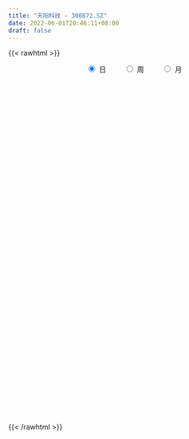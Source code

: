 ```yaml
---
title: "天阳科技 - 300872.SZ"
date: 2022-06-01T20:46:11+08:00
draft: false
---
```

{{< rawhtml >}}
    <div style="text-align: center">
        <label style="padding: 1rem;"><input style="margin-right: .5rem" type="radio" name="period" value="D" checked onclick="period_change(this)">日</label>
        <label style="padding: 1rem;"><input style="margin-right: .5rem" type="radio" name="period" value="W" onclick="period_change(this)">周</label>
        <label style="padding: 1rem;"><input style="margin-right: .5rem" type="radio" name="period" value="M" onclick="period_change(this)">月</label>
    </div>
    <div id="chart" style="height: 700px;"></div> 
    <script type="text/javascript">
        const D_v = [137877.74,130730.7,98816.12,79623.98,68862.73,47226.4,55106.06,74213.62,60495.04,45204.85,35535.26,56050.11,70309.32,61377.16,75995.65,88778.49,48667.18,61495.92,26940.2,37124.75,33481.3,34930.37,40334.43,34612.4,27694.77,30635.82,34765.05,28267.87,31907.02,25673.71,17420.42,21211.86,20348.99,84325.35,46590.44,36634.56,69292.33,57120.2,37726.22,30604.68,32878.07,27038.4,39878.36,30532.59,31203.62,27283.51,25262.89,21849.96,17380.63,19005.65,21126.25,23547.68,24605.88,19464.31,17217.46,25697.75,20864.31,15722.01,26575.85,26296.81,16015.26,28841.13,43653.41,28424.62,21362.34,16614.64,57107.54,21440.45,20209.34,27729.0,31008.07,23801.86,39433.93,31139.68,31120.74,29655.32,42847.72,33459.02,26253.15,29084.67,22417.65,26838.25,17752.83,16009.01,15346.97,21531.0,18411.78,16958.79,18158.88,12815.71,13514.0,13710.22,15489.29,13164.38,17758.82,18991.4,12081.87,21403.85,17150.86,15607.18,35251.68,18896.71,16803.62,18244.81,16166.0,25257.88,15022.37,14694.01,20216.64,19601.21,15158.13,17998.25,37369.68,27079.11,29440.77,42960.39,43937.09,28098.5,30293.86,26928.44,21098.17,25200.75,19956.75,105503.03,62902.5,43279.33,38936.83,127049.06,79248.93,81248.12,70571.15,51956.96,51716.64,40738.53,36537.66,34059.05,39222.34,37678.7,34036.59,131358.37,92936.59,61515.36,121863.44,132206.36,85052.86,67514.22,86291.35,76350.91,53231.26,64940.41,45313.06,52183.56,54702.01,150098.27,165570.73,145984.22,151955.49,115581.27,85475.16,76970.41,98973.26,129455.07,195478.49,191932.92,109446.8,113760.71,81194.38,98921.53,104367.92,63936.18,76724.6,54680.45,46198.98,53387.86,168824.23,114386.81,174445.54,99400.38,86443.92,78287.32,102659.88,112489.87,137740.15,104872.72,87534.12,149067.47,61636.57,168214.21,200604.26,119821.9,142705.13,108592.33,140639.53,158763.45,136815.51,117971.05,113731.6,89436.63,80679.55,81163.5,92495.37,64852.79,55602.05,72055.36,50403.92,68918.99,51670.68,38291.25,47641.0,37845.92,68111.51,40637.22,48443.41,52010.21,39390.83,42589.48,29292.55,36808.52,23777.16,43038.39,26298.37,21504.14,26875.94,34534.42,28733.53,53104.45,36918.65,42822.75,33316.29,39548.9,34878.67,34664.52,25026.39,31993.7,41940.84,25441.59,20803.16,28726.89,25742.1,34448.55,26893.07,31866.98,30258.61,44870.76,85626.76,50452.83,40796.17,31190.14,52739.11,62115.91]
const D_histogram = [0.0,0.0702441026,0.1055153726,0.1072871931,0.0722745401,0.0467836793,0.0302519044,-0.0336140528,-0.1135319052,-0.1741226434,-0.2165757954,-0.2241433986,-0.178267072,-0.2004281419,-0.1054814086,-0.0682359803,-0.0816596522,-0.1767826938,-0.2167707247,-0.2023163091,-0.162510013,-0.1431127601,-0.0909686375,-0.1037693742,-0.0903621337,-0.0423137778,-0.0540518418,-0.0326248645,-0.0793556291,-0.1178211306,-0.1170463471,-0.1172199291,-0.1078326863,0.0322621414,0.0834273798,0.1292878548,0.2181876718,0.2374809602,0.2295965347,0.1872730755,0.1922217124,0.173860916,0.1834612437,0.1496579027,0.0741966928,-0.0140601929,-0.0732017335,-0.1390601354,-0.1495953088,-0.1287928363,-0.0859737516,-0.0624638335,-0.0348520011,-0.0416857384,-0.0657695498,-0.0251351232,-0.0038920159,0.0079723742,0.0422595549,0.0290568272,0.0269576463,-0.0299089447,-0.0093400877,-0.0263557217,-0.0730347626,-0.0771018015,-0.059362016,-0.033343658,-0.0062451203,-0.0162327862,-0.0033708952,-0.0019150997,0.0336224178,0.0582240679,0.0748999619,0.092621489,0.1144467939,0.1356779336,0.1205188978,0.1109594988,0.0800968674,0.0539033067,0.0290657414,0.0077242377,-0.0053853633,-0.0447552962,-0.0549973145,-0.0579733722,-0.071640343,-0.0738274743,-0.0794810732,-0.0663571559,-0.0285861182,0.0029540598,-0.0049648266,0.0199975552,0.0377435643,0.0510095636,0.0345289413,0.0365522607,0.0566849712,0.052751916,0.0571142972,0.0550215126,0.0453315585,-0.0001201829,-0.0469052151,-0.056311544,-0.0356629431,-0.0451876736,-0.0458422267,-0.0280922312,0.0190382618,0.0601803722,0.0991616755,0.1355785263,0.1727520936,0.1900609384,0.2052315196,0.18178654,0.1734284407,0.1350407116,0.1151841024,0.0314778656,-0.0134565922,-0.0560562619,-0.0662413096,0.0282339698,0.0728038919,0.1121884344,0.1414140883,0.115116327,0.1049051594,0.067299268,0.0507041736,0.0448481156,0.048052972,0.0142973425,-0.0034647861,0.052558627,0.055063469,0.0357648194,0.0531443327,0.0822508468,0.0873382717,0.0938552154,0.118709191,0.065586946,0.0054164137,-0.0207387867,-0.0658028768,-0.0743214802,-0.0589671305,0.0299855764,0.0798564609,0.1532596804,0.1415653692,0.173182244,0.1314101862,0.1115426084,0.1015967258,0.1391111843,0.2351492899,0.215811389,0.1684460434,0.0794921155,-0.0204530644,-0.0457584772,-0.182394445,-0.2541645004,-0.3875372871,-0.4372789392,-0.4581715908,-0.415784977,-0.1839349083,-0.0681485811,0.0469811858,0.0772017336,0.0898525728,0.0930992144,0.0943002119,0.1250075906,0.1648987357,0.1339548739,0.0881627546,-0.0392116207,-0.1117618323,-0.0248229002,0.0636849023,0.0859200553,0.1273754769,0.1014629752,0.0955198084,0.0527728583,-0.0356316037,-0.0660533457,-0.0499059677,-0.1256755713,-0.2371465846,-0.2654251369,-0.2634683421,-0.2794853762,-0.2855270846,-0.2416294174,-0.2267849439,-0.2709997665,-0.2899969612,-0.267880583,-0.2854910732,-0.2657179886,-0.1968239463,-0.1723102475,-0.1150874872,-0.1371737732,-0.1637264511,-0.2266110257,-0.2322117606,-0.2678002231,-0.2639317971,-0.2698867277,-0.2556528786,-0.2264588272,-0.1987812401,-0.2132954045,-0.2251256041,-0.2899041559,-0.3347565219,-0.2934038462,-0.2651741819,-0.196624828,-0.1133648091,-0.0500582551,0.0229622697,0.0893587662,0.1341600811,0.1758287116,0.2020040192,0.225110837,0.2325659116,0.2462334944,0.2445143009,0.2573939988,0.2749840515,0.2219721492,0.2614643244,0.2641429085,0.2507716059,0.2458238917,0.2317257739,0.2208845675]
const D_fast = [0.0,0.0878051282,0.1494552414,0.1780488602,0.1611048422,0.1473099012,0.1383411024,0.0660716321,-0.0422291966,-0.1463505958,-0.2429476966,-0.3065511494,-0.3052415908,-0.3775096962,-0.3089333151,-0.2887468818,-0.3225854668,-0.4619041819,-0.5560848939,-0.5922095556,-0.5930307628,-0.6094116999,-0.5800097367,-0.6187528169,-0.6279361098,-0.5904661984,-0.6157172228,-0.6024464616,-0.6690161335,-0.7369369177,-0.765423721,-0.7949022852,-0.812473214,-0.6643128509,-0.5922907676,-0.5141083289,-0.370661594,-0.2919980656,-0.2424833573,-0.2379885477,-0.1849844826,-0.1598800501,-0.1044144114,-0.1008032768,-0.1577153134,-0.2494872474,-0.3269292213,-0.4275526571,-0.4754866577,-0.4868823942,-0.4655567474,-0.4576627877,-0.4387639556,-0.4560191275,-0.4965453263,-0.4621946806,-0.4419245772,-0.4280670936,-0.3832150242,-0.389153545,-0.3845133144,-0.4488571415,-0.4306233065,-0.4542278709,-0.5191656024,-0.5425080917,-0.5396088102,-0.5219263668,-0.4963891092,-0.5104349716,-0.4984158043,-0.4974387838,-0.4534956619,-0.4143379947,-0.3789371103,-0.3380602109,-0.2876232076,-0.2324725844,-0.2175018958,-0.1993214201,-0.2101598347,-0.2228775687,-0.2404486987,-0.2598591429,-0.2743150848,-0.3248738417,-0.3488651886,-0.3663345894,-0.3979116459,-0.4185556458,-0.444079513,-0.4475448846,-0.4169203765,-0.3846416835,-0.3938017767,-0.363840006,-0.3366581059,-0.3106397157,-0.3184881027,-0.3073267181,-0.2730227647,-0.263767841,-0.2451268854,-0.2334642919,-0.2318213564,-0.2773031436,-0.3358144795,-0.3592986944,-0.3475658293,-0.3683874782,-0.380502588,-0.3697756502,-0.3178855919,-0.2616983884,-0.1979266662,-0.1276151839,-0.0472535931,0.0175704862,0.0840489474,0.1060506027,0.1410496136,0.1364220624,0.1453614788,0.0695247085,0.0212261026,-0.0353876326,-0.0621330076,0.0394007641,0.1021716593,0.1696033103,0.2341824864,0.2366638068,0.252678929,0.2318978546,0.2279788037,0.2333347746,0.248552874,0.2183715801,0.1997432549,0.2689063248,0.2851770341,0.2748195893,0.3054851857,0.3551544116,0.3820764044,0.4120571519,0.4665884253,0.4298629168,0.3710464879,0.3397065908,0.2781917815,0.251092808,0.2517053752,0.3481544762,0.4179894759,0.5297076155,0.5534046466,0.6283170824,0.6193975711,0.6274156455,0.6428689442,0.7151611989,0.8699866269,0.9046015733,0.8993477385,0.8302668396,0.7252083935,0.6884633615,0.5062287824,0.3709176018,0.1406604934,-0.0184008935,-0.1538364428,-0.2153960733,-0.0295297316,0.0692194503,0.1960945137,0.2456154948,0.2807294773,0.3072509224,0.3320269729,0.3939862493,0.4751020784,0.477646935,0.4538955043,0.3167182238,0.2162275542,0.2969607612,0.4013897893,0.4451049562,0.518404247,0.5178574891,0.5357942743,0.5062405389,0.4089281759,0.3619930974,0.3656639836,0.2584754872,0.0877178278,-0.0069170089,-0.0708272996,-0.1567156778,-0.2341391572,-0.2506488445,-0.2925006069,-0.4044653711,-0.4959618061,-0.5408155736,-0.6297988322,-0.6764552447,-0.656767189,-0.6753310521,-0.6468801636,-0.7032598929,-0.7707441835,-0.8902815145,-0.9539351897,-1.0564737079,-1.1185882312,-1.1920148437,-1.2416942143,-1.2691148696,-1.2911325926,-1.3589706081,-1.4270822087,-1.5643367995,-1.6928782959,-1.7248765818,-1.7629404629,-1.7435473161,-1.6886284995,-1.6378365092,-1.5590754171,-1.470339229,-1.3919978938,-1.3063720855,-1.2296957731,-1.150311246,-1.0847146935,-1.0094887371,-0.9500793554,-0.8728511577,-0.7865150922,-0.7840339572,-0.679175701,-0.6104613896,-0.5611397908,-0.5046315321,-0.4607982065,-0.4164182709]
const D_slow = [0.0,0.0175610256,0.0439398688,0.0707616671,0.0888303021,0.1005262219,0.108089198,0.0996856848,0.0713027085,0.0277720477,-0.0263719012,-0.0824077508,-0.1269745188,-0.1770815543,-0.2034519064,-0.2205109015,-0.2409258146,-0.285121488,-0.3393141692,-0.3898932465,-0.4305207497,-0.4662989398,-0.4890410991,-0.5149834427,-0.5375739761,-0.5481524206,-0.561665381,-0.5698215971,-0.5896605044,-0.6191157871,-0.6483773738,-0.6776823561,-0.7046405277,-0.6965749923,-0.6757181474,-0.6433961837,-0.5888492658,-0.5294790257,-0.472079892,-0.4252616232,-0.3772061951,-0.3337409661,-0.2878756551,-0.2504611795,-0.2319120063,-0.2354270545,-0.2537274879,-0.2884925217,-0.3258913489,-0.358089558,-0.3795829958,-0.3951989542,-0.4039119545,-0.4143333891,-0.4307757765,-0.4370595573,-0.4380325613,-0.4360394678,-0.425474579,-0.4182103722,-0.4114709607,-0.4189481968,-0.4212832188,-0.4278721492,-0.4461308398,-0.4654062902,-0.4802467942,-0.4885827087,-0.4901439888,-0.4942021854,-0.4950449092,-0.4955236841,-0.4871180797,-0.4725620627,-0.4538370722,-0.4306816999,-0.4020700015,-0.3681505181,-0.3380207936,-0.3102809189,-0.2902567021,-0.2767808754,-0.26951444,-0.2675833806,-0.2689297214,-0.2801185455,-0.2938678741,-0.3083612172,-0.3262713029,-0.3447281715,-0.3645984398,-0.3811877288,-0.3883342583,-0.3875957434,-0.38883695,-0.3838375612,-0.3744016702,-0.3616492793,-0.3530170439,-0.3438789788,-0.329707736,-0.316519757,-0.3022411827,-0.2884858045,-0.2771529149,-0.2771829606,-0.2889092644,-0.3029871504,-0.3119028862,-0.3231998046,-0.3346603613,-0.3416834191,-0.3369238536,-0.3218787606,-0.2970883417,-0.2631937101,-0.2200056867,-0.1724904521,-0.1211825722,-0.0757359372,-0.0323788271,0.0013813508,0.0301773764,0.0380468428,0.0346826948,0.0206686293,0.0041083019,0.0111667944,0.0293677673,0.0574148759,0.092768398,0.1215474798,0.1477737696,0.1645985866,0.17727463,0.1884866589,0.2004999019,0.2040742376,0.203208041,0.2163476978,0.230113565,0.2390547699,0.2523408531,0.2729035648,0.2947381327,0.3182019365,0.3478792343,0.3642759708,0.3656300742,0.3604453775,0.3439946583,0.3254142883,0.3106725057,0.3181688998,0.338133015,0.3764479351,0.4118392774,0.4551348384,0.4879873849,0.515873037,0.5412722185,0.5760500146,0.634837337,0.6887901843,0.7309016951,0.750774724,0.7456614579,0.7342218386,0.6886232274,0.6250821023,0.5281977805,0.4188780457,0.304335148,0.2003889037,0.1544051767,0.1373680314,0.1491133279,0.1684137613,0.1908769045,0.2141517081,0.237726761,0.2689786587,0.3102033426,0.3436920611,0.3657327497,0.3559298446,0.3279893865,0.3217836614,0.337704887,0.3591849008,0.3910287701,0.4163945139,0.440274466,0.4534676805,0.4445597796,0.4280464432,0.4155699513,0.3841510584,0.3248644123,0.2585081281,0.1926410425,0.1227696985,0.0513879273,-0.009019427,-0.065715663,-0.1334656046,-0.2059648449,-0.2729349907,-0.344307759,-0.4107372561,-0.4599432427,-0.5030208046,-0.5317926764,-0.5660861197,-0.6070177325,-0.6636704889,-0.721723429,-0.7886734848,-0.8546564341,-0.922128116,-0.9860413357,-1.0426560425,-1.0923513525,-1.1456752036,-1.2019566046,-1.2744326436,-1.3581217741,-1.4314727356,-1.4977662811,-1.5469224881,-1.5752636904,-1.5877782541,-1.5820376867,-1.5596979952,-1.5261579749,-1.482200797,-1.4316997922,-1.375422083,-1.3172806051,-1.2557222315,-1.1945936563,-1.1302451566,-1.0614991437,-1.0060061064,-0.9406400253,-0.8746042982,-0.8119113967,-0.7504554238,-0.6925239803,-0.6373028384]
const D_data = [['2021-05-21', 21.6621, 22.6197, 21.4199, 23.3682],['2021-05-24', 22.7243, 23.7204, 22.7243, 25.2504],['2021-05-25', 23.7204, 23.6434, 23.3902, 24.5074],['2021-05-26', 23.9406, 23.4177, 23.4177, 24.4689],['2021-05-27', 23.6709, 22.9499, 22.6912, 23.6929],['2021-05-28', 23.0435, 22.9664, 22.4986, 23.2526],['2021-05-31', 22.8343, 23.0105, 22.7463, 23.6654],['2021-06-01', 22.8453, 22.2124, 21.8877, 23.4728],['2021-06-02', 22.0198, 21.574, 21.3979, 22.284],['2021-06-03', 21.6236, 21.3264, 21.3209, 22.284],['2021-06-04', 21.3264, 21.1172, 21.0842, 21.6181],['2021-06-07', 21.2615, 21.2339, 21.079, 21.9529],['2021-06-08', 21.5657, 21.8312, 20.9186, 22.1742],['2021-06-09', 22.058, 20.8688, 20.6918, 22.1133],['2021-06-10', 20.8854, 22.3843, 20.7748, 22.3843],['2021-06-11', 22.3788, 21.9197, 21.6376, 23.0647],['2021-06-15', 21.9197, 21.256, 21.0348, 22.5669],['2021-06-16', 21.1233, 19.7958, 19.569, 21.1233],['2021-06-17', 19.7958, 19.9175, 19.6077, 20.0779],['2021-06-18', 19.9119, 20.3102, 19.5801, 20.7305],['2021-06-21', 20.1885, 20.5701, 20.017, 20.8301],['2021-06-22', 20.537, 20.2881, 20.183, 20.9352],['2021-06-23', 20.2936, 20.7305, 19.663, 20.7803],['2021-06-24', 20.6642, 19.8732, 19.8622, 20.8246],['2021-06-25', 20.1221, 20.0502, 19.6133, 20.3544],['2021-06-28', 20.4042, 20.5204, 20.1442, 20.7748],['2021-06-29', 20.5148, 19.7515, 19.7405, 20.7416],['2021-06-30', 20.1, 20.0779, 19.7626, 20.3434],['2021-07-01', 20.0336, 19.027, 19.0159, 20.1221],['2021-07-02', 19.1099, 18.7338, 18.5015, 19.3201],['2021-07-05', 18.7172, 18.9385, 18.6121, 19.0048],['2021-07-06', 18.9385, 18.7394, 18.5292, 18.944],['2021-07-07', 18.6564, 18.6951, 18.5292, 18.8278],['2021-07-08', 19.1708, 20.6089, 18.8666, 21.4994],['2021-07-09', 20.4872, 19.9617, 19.6962, 20.8412],['2021-07-12', 19.9285, 20.1498, 19.923, 20.5978],['2021-07-13', 20.194, 21.1067, 20.194, 21.4828],['2021-07-14', 21.0126, 20.631, 20.5757, 21.4994],['2021-07-15', 20.8909, 20.4374, 19.8345, 20.8909],['2021-07-16', 20.4982, 19.9728, 19.9064, 20.7859],['2021-07-19', 20.1608, 20.5591, 19.6409, 20.6365],['2021-07-20', 20.2493, 20.3268, 19.9175, 20.6255],['2021-07-21', 20.4706, 20.7527, 20.1608, 20.9131],['2021-07-22', 20.7637, 20.2383, 20.2217, 20.7637],['2021-07-23', 20.2549, 19.475, 19.475, 20.4263],['2021-07-26', 19.3644, 18.861, 18.6287, 19.4031],['2021-07-27', 18.9882, 18.7559, 18.6509, 19.3754],['2021-07-28', 18.861, 18.2084, 17.9761, 19.0546],['2021-07-29', 18.4407, 18.5347, 18.2526, 18.7559],['2021-07-30', 18.5292, 18.7947, 18.4296, 18.9606],['2021-08-02', 18.8334, 19.1044, 18.5458, 19.2371],['2021-08-03', 19.1984, 18.9274, 18.8721, 19.5248],['2021-08-04', 18.7504, 19.0214, 18.4517, 19.0214],['2021-08-05', 18.8389, 18.5568, 18.4573, 18.9329],['2021-08-06', 18.673, 18.1531, 18.1033, 18.673],['2021-08-09', 18.1531, 18.9108, 18.0922, 19.2206],['2021-08-10', 18.8057, 18.7615, 18.5734, 19.0491],['2021-08-11', 18.7117, 18.673, 18.59, 18.9108],['2021-08-12', 18.6951, 19.038, 18.6398, 19.2427],['2021-08-13', 18.9772, 18.4683, 18.3632, 19.0325],['2021-08-16', 18.402, 18.5292, 18.2581, 18.767],['2021-08-17', 18.4185, 17.6221, 17.4561, 18.5568],['2021-08-18', 17.5944, 18.4185, 17.1464, 19.3312],['2021-08-19', 18.0922, 17.882, 17.8157, 18.7891],['2021-08-20', 17.694, 17.2349, 17.2128, 17.694],['2021-08-23', 17.2791, 17.5059, 17.246, 17.788],['2021-08-24', 17.3289, 17.694, 17.3289, 18.6509],['2021-08-25', 17.8654, 17.8101, 17.434, 18.0314],['2021-08-26', 17.8101, 17.882, 17.5889, 18.0092],['2021-08-27', 18.0092, 17.3842, 17.2515, 18.0812],['2021-08-30', 17.705, 17.5999, 17.4783, 18.1862],['2021-08-31', 17.6442, 17.4229, 17.2736, 17.8544],['2021-09-01', 17.3732, 17.8931, 17.257, 18.1309],['2021-09-02', 17.705, 17.8876, 17.5889, 18.0092],['2021-09-03', 17.9539, 17.8876, 17.705, 18.142],['2021-09-06', 17.8654, 17.9982, 17.7382, 17.9982],['2021-09-07', 18.0977, 18.1807, 17.9263, 18.5236],['2021-09-08', 18.0922, 18.3356, 18.0203, 18.413],['2021-09-09', 18.2416, 17.9484, 17.9318, 18.3135],['2021-09-10', 17.8544, 17.9982, 17.6995, 18.2416],['2021-09-13', 17.8931, 17.6553, 17.6553, 18.0148],['2021-09-14', 17.8101, 17.5723, 17.5004, 18.0701],['2021-09-15', 17.5391, 17.4451, 17.3787, 17.6718],['2021-09-16', 17.4064, 17.34, 17.3013, 17.6165],['2021-09-17', 17.3455, 17.3123, 17.163, 17.4727],['2021-09-22', 17.0413, 16.7813, 16.7039, 17.1187],['2021-09-23', 16.8864, 16.9307, 16.8145, 17.1741],['2021-09-24', 16.9252, 16.8975, 16.8698, 17.1409],['2021-09-27', 16.9639, 16.6209, 16.5546, 17.2017],['2021-09-28', 16.7039, 16.6154, 16.372, 16.7426],['2021-09-29', 16.5933, 16.4384, 16.4384, 16.8256],['2021-09-30', 16.6818, 16.5822, 16.5712, 16.7924],['2021-10-08', 16.7703, 16.9362, 16.6928, 17.1243],['2021-10-11', 16.9639, 16.9805, 16.8754, 17.0966],['2021-10-12', 16.9252, 16.4937, 16.3776, 16.9252],['2021-10-13', 16.5103, 16.903, 16.3167, 17.0358],['2021-10-14', 16.8643, 16.8975, 16.7482, 16.9749],['2021-10-15', 16.9307, 16.9086, 16.7592, 17.3123],['2021-10-18', 16.7592, 16.5103, 16.372, 16.7703],['2021-10-19', 16.4439, 16.6818, 16.4439, 16.7924],['2021-10-20', 16.9639, 16.9583, 16.9417, 17.4783],['2021-10-21', 16.7592, 16.6984, 16.6597, 16.9583],['2021-10-22', 16.7482, 16.8035, 16.7039, 17.069],['2021-10-25', 16.8145, 16.7316, 16.5435, 16.9307],['2021-10-26', 16.7703, 16.6043, 16.4605, 16.8145],['2021-10-27', 16.632, 15.9849, 15.9296, 16.7316],['2021-10-28', 15.8742, 15.6585, 15.653, 16.09],['2021-10-29', 15.6641, 15.8908, 15.6585, 15.9738],['2021-11-01', 15.8687, 16.2172, 15.7304, 16.3167],['2021-11-02', 16.1563, 15.7913, 15.7304, 16.3444],['2021-11-03', 15.7913, 15.7913, 15.7138, 15.9849],['2021-11-04', 15.8742, 15.9904, 15.8742, 16.2559],['2021-11-05', 16.0125, 16.4827, 15.8687, 16.8145],['2021-11-08', 16.5324, 16.632, 16.4163, 16.8643],['2021-11-09', 16.6486, 16.8422, 16.6431, 17.0081],['2021-11-10', 17.2847, 17.069, 16.8809, 17.5004],['2021-11-11', 16.8145, 17.3676, 16.8035, 17.4783],['2021-11-12', 17.3566, 17.3842, 17.2294, 17.5778],['2021-11-15', 17.4617, 17.5834, 17.4617, 17.8046],['2021-11-16', 17.6055, 17.2183, 17.2072, 17.6829],['2021-11-17', 17.1962, 17.4561, 17.1962, 17.528],['2021-11-18', 17.4617, 17.0745, 17.0468, 17.6663],['2021-11-19', 17.08, 17.2515, 16.9805, 17.3179],['2021-11-22', 15.747, 16.2338, 15.1165, 16.5214],['2021-11-23', 15.9572, 16.3831, 15.8632, 16.5159],['2021-11-24', 16.5103, 16.1508, 16.1065, 16.5103],['2021-11-25', 16.2559, 16.3665, 16.0181, 16.5546],['2021-11-26', 16.361, 17.8931, 16.1785, 18.7891],['2021-11-29', 17.3676, 17.6884, 17.1464, 18.1143],['2021-11-30', 17.6553, 17.9318, 17.5502, 18.3411],['2021-12-01', 17.9484, 18.1033, 17.9484, 18.5292],['2021-12-02', 18.0867, 17.5336, 17.4395, 18.0867],['2021-12-03', 17.6774, 17.7438, 17.6663, 18.3079],['2021-12-06', 17.5889, 17.3621, 17.3123, 17.8599],['2021-12-07', 17.3953, 17.5502, 17.0634, 17.694],['2021-12-08', 17.4285, 17.6884, 17.34, 17.8323],['2021-12-09', 17.6995, 17.8599, 17.4064, 17.8986],['2021-12-10', 17.7216, 17.3676, 17.351, 17.7216],['2021-12-13', 17.3732, 17.4617, 17.3732, 17.8378],['2021-12-14', 17.4506, 18.5402, 17.2847, 18.7228],['2021-12-15', 18.7947, 18.1033, 18.059, 18.9606],['2021-12-16', 18.2028, 17.8544, 17.7438, 18.2526],['2021-12-17', 17.7825, 18.3798, 17.5612, 19.2869],['2021-12-20', 18.2028, 18.7449, 18.0037, 18.9495],['2021-12-21', 18.8389, 18.6453, 18.3909, 19.1376],['2021-12-22', 18.673, 18.8113, 18.4628, 19.027],['2021-12-23', 18.9717, 19.2593, 18.6453, 19.2648],['2021-12-24', 19.3035, 18.33, 18.2526, 19.3478],['2021-12-27', 18.2416, 18.0148, 17.6221, 18.2416],['2021-12-28', 18.0701, 18.2526, 18.0203, 18.8776],['2021-12-29', 18.142, 17.8378, 17.7106, 18.2526],['2021-12-30', 17.8378, 18.142, 17.8267, 18.6287],['2021-12-31', 18.2692, 18.4517, 17.9761, 18.6509],['2022-01-04', 18.5458, 19.6907, 18.5458, 20.1885],['2022-01-05', 19.9673, 19.6686, 19.5967, 20.7361],['2022-01-06', 19.4031, 20.4429, 19.3644, 20.8688],['2022-01-07', 20.6918, 19.7184, 19.7184, 21.4606],['2022-01-10', 19.2482, 20.5038, 19.0823, 20.8909],['2022-01-11', 20.3378, 19.746, 19.558, 20.4651],['2022-01-12', 20.006, 20.0226, 19.829, 20.6586],['2022-01-13', 20.1885, 20.2272, 19.5524, 20.7195],['2022-01-14', 20.0336, 21.0735, 19.9396, 21.3224],['2022-01-17', 21.8755, 22.4065, 21.2947, 23.7173],['2022-01-18', 22.3512, 21.4441, 21.3777, 23.5016],['2022-01-19', 20.8246, 21.1675, 20.7527, 21.6653],['2022-01-20', 21.0403, 20.4816, 20.0226, 21.1233],['2022-01-21', 20.7195, 19.9617, 19.9285, 20.9352],['2022-01-24', 19.8013, 20.6365, 19.746, 21.2118],['2022-01-25', 20.4982, 18.8113, 18.8057, 20.6586],['2022-01-26', 18.8887, 18.9772, 18.5181, 19.5524],['2022-01-27', 18.9772, 17.4727, 17.4672, 19.0657],['2022-01-28', 17.8433, 17.7603, 17.3566, 18.2084],['2022-02-07', 18.2747, 17.6221, 17.5336, 18.3356],['2022-02-08', 17.6221, 18.1586, 17.1298, 18.1641],['2022-02-09', 18.4241, 21.0624, 18.1752, 21.173],['2022-02-10', 21.173, 20.4706, 20.2549, 21.3832],['2022-02-11', 20.5757, 21.1011, 20.2991, 21.8423],['2022-02-14', 20.4595, 20.5038, 20.0668, 21.1841],['2022-02-15', 20.4651, 20.4927, 19.9728, 20.7693],['2022-02-16', 20.9629, 20.5204, 20.3544, 21.2505],['2022-02-17', 20.3544, 20.6144, 20.0226, 21.2283],['2022-02-18', 20.2327, 21.1952, 20.2106, 21.2283],['2022-02-21', 21.5989, 21.6598, 21.0237, 22.1686],['2022-02-22', 21.2173, 20.9629, 20.6199, 21.3998],['2022-02-23', 20.9684, 20.7084, 20.3434, 21.1177],['2022-02-24', 20.9131, 19.2869, 18.5568, 21.4053],['2022-02-25', 19.4418, 19.4197, 19.1431, 19.663],['2022-02-28', 20.2327, 21.4496, 19.4529, 21.9087],['2022-03-01', 21.1841, 22.0082, 20.8522, 22.2239],['2022-03-02', 21.6819, 21.5879, 21.4994, 22.2295],['2022-03-03', 21.7704, 22.141, 21.2228, 22.1742],['2022-03-04', 21.7925, 21.4883, 20.9075, 21.9031],['2022-03-07', 21.3556, 21.7925, 21.2007, 22.6001],['2022-03-08', 21.5768, 21.3224, 21.2947, 22.9706],['2022-03-09', 20.6918, 20.4651, 19.1984, 20.6918],['2022-03-10', 20.7748, 20.8909, 20.371, 22.0027],['2022-03-11', 20.371, 21.4496, 19.9783, 21.6653],['2022-03-14', 21.1288, 20.1221, 20.1055, 21.4219],['2022-03-15', 19.7128, 19.0712, 19.0048, 20.4097],['2022-03-16', 19.3644, 19.5745, 18.4628, 19.6354],['2022-03-17', 19.6907, 19.7018, 19.1929, 20.0779],['2022-03-18', 19.5856, 19.2427, 19.0214, 19.5856],['2022-03-21', 19.2371, 19.0933, 18.9108, 19.4916],['2022-03-22', 19.0767, 19.6133, 18.7449, 19.6354],['2022-03-23', 19.5358, 19.215, 19.1708, 19.6354],['2022-03-24', 19.0823, 18.1807, 18.1475, 19.0878],['2022-03-25', 18.4739, 18.0756, 17.9207, 18.8887],['2022-03-28', 17.8654, 18.3411, 17.5889, 18.496],['2022-03-29', 18.2637, 17.5889, 17.5225, 18.3356],['2022-03-30', 17.6995, 17.788, 17.3732, 17.9097],['2022-03-31', 17.8101, 18.3964, 17.6055, 18.6121],['2022-04-01', 18.142, 17.8765, 17.8101, 18.4407],['2022-04-06', 18.1199, 18.319, 18.048, 18.673],['2022-04-07', 18.1918, 17.2404, 17.1464, 18.1973],['2022-04-08', 17.3123, 16.8477, 16.5988, 17.3842],['2022-04-11', 16.8201, 15.9019, 15.7249, 16.8367],['2022-04-12', 15.9019, 16.1508, 15.7526, 16.2116],['2022-04-13', 15.9406, 15.3543, 15.3488, 16.0346],['2022-04-14', 15.4981, 15.4318, 15.4318, 15.7138],['2022-04-15', 15.2658, 14.9616, 14.6132, 15.2658],['2022-04-18', 14.7514, 14.8897, 14.3532, 15.0335],['2022-04-19', 14.9229, 14.8565, 14.7127, 15.1718],['2022-04-20', 15.1275, 14.6685, 14.5966, 15.3654],['2022-04-21', 14.7404, 13.8499, 13.8499, 14.768],['2022-04-22', 13.8499, 13.4682, 13.4572, 14.1043],['2022-04-25', 13.2802, 12.2127, 12.1408, 13.3189],['2022-04-26', 12.362, 11.7259, 11.6706, 12.3786],['2022-04-27', 11.8421, 12.3454, 11.737, 12.362],['2022-04-28', 12.1408, 11.9361, 11.8531, 12.2901],['2022-04-29', 11.8919, 12.3012, 11.7259, 12.4394],['2022-05-05', 12.3067, 12.5501, 12.1684, 12.7326],['2022-05-06', 12.2127, 12.4062, 12.1739, 12.7879],['2022-05-09', 12.3177, 12.6607, 12.3177, 12.7934],['2022-05-10', 12.5003, 12.7768, 12.3343, 12.8764],['2022-05-11', 12.7436, 12.6773, 12.6717, 13.1142],['2022-05-12', 12.6939, 12.7824, 12.622, 12.9483],['2022-05-13', 12.9096, 12.716, 12.6551, 12.9538],['2022-05-16', 12.7824, 12.7824, 12.5722, 12.9428],['2022-05-17', 12.81, 12.6607, 12.4837, 12.8155],['2022-05-18', 12.8875, 12.8045, 12.7934, 13.1032],['2022-05-19', 12.6662, 12.6662, 12.5058, 12.7602],['2022-05-20', 12.7768, 12.9151, 12.7215, 12.9594],['2022-05-23', 12.9981, 13.1142, 12.893, 13.1474],['2022-05-24', 13.1806, 12.185, 12.1684, 13.2138],['2022-05-25', 12.4062, 13.3631, 12.4062, 13.3687],['2022-05-26', 13.2193, 13.0976, 12.8653, 13.3189],['2022-05-27', 13.2525, 12.9538, 12.7492, 13.2636],['2022-05-30', 13.0534, 13.0976, 12.81, 13.1087],['2022-05-31', 13.1, 13.02, 12.65, 13.1],['2022-06-01', 13.06, 13.08, 13.0, 13.37]]
const W_v = [1253165.25,583050.86,444238.6,816170.6100000001,545867.6599999999,199321.92,60740.74,830618.5099999999,739917.14,481485.1000000001,289491.51,340446.6800000001,183322.85,180855.7,201786.86,161760.81,117323.61,131320.0,116157.98,160283.9,199853.94,168457.99,132355.87,141781.69,66161.9,48766.09,129340.43,126765.21,147507.04,130026.7,373377.86,356178.58,178931.41,359529.47,363110.77,239401.95,74595.08,228821.41,616608.78,425259.93,270554.83,352510.73,174228.05,171053.27,151249.47,189897.06,231377.99,161531.04,110782.64,105961.58,115156.73,138296.76,143100.97,156504.28,161299.88,98364.71,56901.57,58198.81,15489.29,83400.32,103710.05,89385.07,110343.91,171515.86,123477.97,377670.75,334741.8,188236.28,441710.35,447415.7,270370.3,613608.71,506455.17,691813.3,398630.68,557243.42,479281.37,540851.0299999999,739937.83,667921.14,408627.84,298651.0,232526.9,139844.45,175506.1,137946.4,205711.04,69543.19,145205.68,147677.59,252005.13,146045.16]
const W_histogram = [0.0,-0.1271439316,-0.404294762,-0.2170242438,-0.1515368067,-0.3129891337,-0.3019405889,0.0196519189,0.2538026268,0.1291253827,0.1222618468,0.028457614,-0.0861859395,-0.2284065311,-0.2721031463,-0.4204378953,-0.4939039256,-0.6387561206,-0.639821737,-0.7339899403,-0.6642574091,-0.642855109,-0.6131177919,-0.6081716106,-0.6201005356,-0.4951528531,-0.4422762288,-0.3151528286,-0.2939066297,-0.2140771517,0.0483948356,0.213735061,0.2805968939,0.4157537079,0.5263269535,0.37320107,0.3292513319,0.272404574,0.5371669111,0.7116395627,0.6786150654,0.6849451719,0.5601208132,0.4444801846,0.2722277725,0.2352727673,0.2068672305,0.1523610985,0.0723589354,-0.0171249777,-0.0467612013,-0.1360539288,-0.1695065466,-0.1432218495,-0.1056139947,-0.1134705236,-0.1318518042,-0.1492158437,-0.121978789,-0.0922892502,-0.0673544395,-0.0980925553,-0.0658704102,0.0240329492,0.0793218899,0.1592500722,0.1995953331,0.1980806743,0.2585614084,0.2863654808,0.3025229638,0.3829153023,0.5041232447,0.4859789024,0.3107990335,0.3993574396,0.4404724835,0.3293781984,0.3732765626,0.3766863561,0.2153119478,0.0249803748,-0.1118049294,-0.2605526475,-0.4631176047,-0.6626786398,-0.8275550913,-0.8789865879,-0.8415436147,-0.7555052355,-0.6520328752,-0.535987265]
const W_fast = [0.0,-0.1589299145,-0.5371544354,-0.4041399782,-0.3765367427,-0.6162363532,-0.6806729556,-0.354167468,-0.0565661035,-0.1489620018,-0.1252600761,-0.2119499054,-0.3481399437,-0.5474621681,-0.6591845699,-0.9126287928,-1.1095708045,-1.4141120296,-1.5751330802,-1.8527987686,-1.9491305897,-2.0884420668,-2.2119841977,-2.359080919,-2.526034978,-2.5248755087,-2.5825679416,-2.5342327486,-2.5864632071,-2.560153017,-2.2855823208,-2.0668083301,-1.9297972738,-1.6907020329,-1.4485470489,-1.5083726648,-1.47000957,-1.4587551844,-1.0597011195,-0.7073185772,-0.5706893082,-0.3931229088,-0.3779170641,-0.3824376466,-0.4866331155,-0.4647699289,-0.4414586581,-0.4578745154,-0.5197869447,-0.6135521022,-0.6548786262,-0.7781848358,-0.8540140902,-0.8635348555,-0.8523304995,-0.8885546593,-0.9398988909,-0.9945668913,-0.9978245339,-0.9912073076,-0.9831111068,-1.0383723614,-1.0226178189,-0.9267062221,-0.851586809,-0.7318461086,-0.6416020145,-0.5935965046,-0.4684754185,-0.3690799759,-0.277291752,-0.1011705878,0.1460681657,0.249418549,0.1519384385,0.3403362045,0.4915693693,0.4628196338,0.6000371386,0.6976185211,0.5900720998,0.4059856204,0.2412490839,0.027363204,-0.2909811545,-0.6562118495,-1.0279770738,-1.2991552174,-1.4720981479,-1.5749360775,-1.634471936,-1.6524231421]
const W_slow = [0.0,-0.0317859829,-0.1328596734,-0.1871157344,-0.224999936,-0.3032472195,-0.3787323667,-0.373819387,-0.3103687303,-0.2780873846,-0.2475219229,-0.2404075194,-0.2619540043,-0.319055637,-0.3870814236,-0.4921908974,-0.6156668789,-0.775355909,-0.9353113433,-1.1188088283,-1.2848731806,-1.4455869578,-1.5988664058,-1.7509093084,-1.9059344423,-2.0297226556,-2.1402917128,-2.21907992,-2.2925565774,-2.3460758653,-2.3339771564,-2.2805433912,-2.2103941677,-2.1064557407,-1.9748740024,-1.8815737348,-1.7992609019,-1.7311597584,-1.5968680306,-1.4189581399,-1.2493043736,-1.0780680806,-0.9380378773,-0.8269178312,-0.758860888,-0.7000426962,-0.6483258886,-0.6102356139,-0.5921458801,-0.5964271245,-0.6081174249,-0.642130907,-0.6845075437,-0.7203130061,-0.7467165047,-0.7750841356,-0.8080470867,-0.8453510476,-0.8758457449,-0.8989180574,-0.9157566673,-0.9402798061,-0.9567474087,-0.9507391714,-0.9309086989,-0.8910961808,-0.8411973476,-0.791677179,-0.7270368269,-0.6554454567,-0.5798147157,-0.4840858902,-0.358055079,-0.2365603534,-0.158860595,-0.0590212351,0.0510968858,0.1334414354,0.226760576,0.320932165,0.374760152,0.3810052457,0.3530540133,0.2879158515,0.1721364503,0.0064667903,-0.2004219825,-0.4201686295,-0.6305545331,-0.819430842,-0.9824390608,-1.1164358771]
const W_data = [['2020-08-28', 25.6962, 28.7012, 25.6962, 53.9351],['2020-09-04', 29.6092, 26.7089, 25.3605, 31.3043],['2020-09-11', 26.4117, 23.5058, 21.4584, 27.3968],['2020-09-18', 23.5168, 28.8112, 23.5168, 31.3759],['2020-09-25', 29.4606, 27.7931, 26.6263, 30.1431],['2020-09-30', 27.9031, 24.4634, 24.3698, 27.9307],['2020-10-09', 25.0193, 25.9218, 24.8211, 26.3511],['2020-10-16', 26.6924, 30.5504, 26.6924, 33.6159],['2020-10-23', 30.3247, 31.0237, 29.5542, 36.874],['2020-10-30', 31.4915, 26.9345, 26.9125, 31.8877],['2020-11-06', 26.9675, 28.1178, 26.6979, 28.7672],['2020-11-13', 28.3269, 26.7804, 26.0594, 30.6274],['2020-11-20', 26.7914, 25.8943, 25.8888, 27.1657],['2020-11-27', 25.8943, 24.6835, 24.2267, 27.1767],['2020-12-04', 24.8707, 25.1624, 24.656, 26.4722],['2020-12-11', 25.1183, 22.9884, 22.5647, 25.355],['2020-12-18', 23.0875, 22.8784, 21.9428, 23.3297],['2020-12-25', 22.7078, 20.8365, 20.5394, 23.093],['2020-12-31', 20.6164, 21.607, 20.1761, 21.9207],['2021-01-08', 21.607, 19.4827, 19.0424, 22.284],['2021-01-15', 19.6313, 20.7375, 17.8536, 21.464],['2021-01-22', 20.5173, 19.6588, 19.6533, 21.4584],['2021-01-29', 19.6588, 19.18, 18.3819, 20.1926],['2021-02-05', 19.1524, 18.2334, 17.9912, 20.2807],['2021-02-10', 18.2334, 17.2482, 17.0996, 18.3214],['2021-02-19', 17.6059, 18.5416, 17.6059, 18.5416],['2021-02-26', 18.5085, 17.4463, 17.0721, 18.9708],['2021-03-05', 17.4298, 18.2499, 17.4298, 18.3709],['2021-03-12', 18.3654, 16.7584, 16.5217, 18.7012],['2021-03-19', 16.7254, 17.2317, 16.2411, 17.3803],['2021-03-26', 17.3968, 20.0495, 17.2042, 21.0237],['2021-04-02', 20.0715, 19.7688, 18.3819, 21.1337],['2021-04-09', 19.8184, 19.0424, 18.8442, 20.2807],['2021-04-16', 19.191, 20.4183, 18.9213, 20.8971],['2021-04-23', 20.1266, 20.8641, 19.6037, 22.0473],['2021-04-30', 20.7045, 17.5289, 17.4023, 21.0237],['2021-05-07', 17.5729, 18.3819, 17.5399, 18.6901],['2021-05-14', 18.7122, 17.9362, 17.1161, 19.3836],['2021-05-21', 17.8976, 22.6197, 17.8481, 23.3682],['2021-05-28', 22.7243, 22.9664, 22.4986, 25.2504],['2021-06-04', 22.8343, 21.1172, 21.0842, 23.6654],['2021-06-11', 21.2615, 21.9197, 20.6918, 23.0647],['2021-06-18', 21.9197, 20.3102, 19.569, 22.5669],['2021-06-25', 20.1885, 20.0502, 19.6133, 20.9352],['2021-07-02', 20.4042, 18.7338, 18.5015, 20.7748],['2021-07-09', 18.7172, 19.9617, 18.5292, 21.4994],['2021-07-16', 19.9285, 19.9728, 19.8345, 21.4994],['2021-07-23', 20.1608, 19.475, 19.475, 20.9131],['2021-07-30', 19.3644, 18.7947, 17.9761, 19.4031],['2021-08-06', 18.8334, 18.1531, 18.1033, 19.5248],['2021-08-13', 18.1531, 18.4683, 18.0922, 19.2427],['2021-08-20', 18.402, 17.2349, 17.1464, 19.3312],['2021-08-27', 17.2791, 17.3842, 17.246, 18.6509],['2021-09-03', 17.705, 17.8876, 17.257, 18.1862],['2021-09-10', 17.8654, 17.9982, 17.6995, 18.5236],['2021-09-17', 17.8931, 17.3123, 17.163, 18.0701],['2021-09-24', 17.0413, 16.8975, 16.7039, 17.1741],['2021-09-30', 16.9639, 16.5822, 16.372, 17.2017],['2021-10-08', 16.7703, 16.9362, 16.6928, 17.1243],['2021-10-15', 16.9639, 16.9086, 16.3167, 17.3123],['2021-10-22', 16.7592, 16.8035, 16.372, 17.4783],['2021-10-29', 16.8145, 15.8908, 15.653, 16.9307],['2021-11-05', 15.8687, 16.4827, 15.7138, 16.8145],['2021-11-12', 16.5324, 17.3842, 16.4163, 17.5778],['2021-11-19', 17.4617, 17.2515, 16.9805, 17.8046],['2021-11-26', 15.747, 17.8931, 15.1165, 18.7891],['2021-12-03', 17.3676, 17.7438, 17.1464, 18.5292],['2021-12-10', 17.5889, 17.3676, 17.0634, 17.8986],['2021-12-17', 17.3732, 18.3798, 17.2847, 19.2869],['2021-12-24', 18.2028, 18.33, 18.0037, 19.3478],['2021-12-31', 18.2416, 18.4517, 17.6221, 18.8776],['2022-01-07', 18.5458, 19.7184, 18.5458, 21.4606],['2022-01-14', 19.2482, 21.0735, 19.0823, 21.3224],['2022-01-21', 21.8755, 19.9617, 19.9285, 23.7173],['2022-01-28', 19.8013, 17.7603, 17.3566, 21.2118],['2022-02-11', 18.2747, 21.1011, 17.1298, 21.8423],['2022-02-18', 20.4595, 21.1952, 19.9728, 21.2505],['2022-02-25', 21.5989, 19.4197, 18.5568, 22.1686],['2022-03-04', 20.2327, 21.4883, 19.4529, 22.2295],['2022-03-11', 21.3556, 21.4496, 19.1984, 22.9706],['2022-03-18', 21.1288, 19.2427, 18.4628, 21.4219],['2022-03-25', 19.2371, 18.0756, 17.9207, 19.6354],['2022-04-01', 17.8654, 17.8765, 17.3732, 18.6121],['2022-04-08', 18.1199, 16.8477, 16.5988, 18.673],['2022-04-15', 16.8201, 14.9616, 14.6132, 16.8367],['2022-04-22', 14.7514, 13.4682, 13.4572, 15.3654],['2022-04-29', 13.2802, 12.3012, 11.6706, 13.3189],['2022-05-06', 12.3067, 12.4062, 12.1684, 12.7879],['2022-05-13', 12.3177, 12.716, 12.3177, 13.1142],['2022-05-20', 12.7824, 12.9151, 12.4837, 13.1032],['2022-05-27', 12.9981, 12.9538, 12.1684, 13.3687],['2022-06-02', 13.0534, 13.08, 12.65, 13.37]]
const M_v = [1414090.1000000001,2427724.7999999998,2112761.4899999998,1043940.35,678525.65,660951.7000000001,386050.11,1001083.7699999999,1273745.2200000002,1400391.2599999998,1006909.5600000002,751169.46,557325.97,476459.3199999999,291984.73,943505.5399999999,1521977.3799999999,2210507.8600000003,1745590.0299999998,2138813.2799999998,699645.21,698360.84,62115.91]
const M_histogram = [0.0,-0.3737034758,-0.429791846,-0.5487625446,-0.8232932471,-1.1021323295,-1.3222978466,-1.2589640243,-1.2561735536,-0.8225341461,-0.6766789314,-0.612044102,-0.6059641738,-0.6016293671,-0.5877163941,-0.392814444,-0.1908669365,-0.071957144,0.2684028144,0.2988188726,-0.0614407633,-0.212689353,-0.266563482]
const M_fast = [0.0,-0.4671293447,-0.6306656764,-0.8868270112,-1.3671810255,-1.9215531903,-2.472293169,-2.7237003527,-3.0349532704,-2.8069473995,-2.8302619176,-2.9186381137,-3.064049229,-3.2101217641,-3.3431378896,-3.2464395505,-3.0922087771,-2.9912882706,-2.5838276086,-2.4787068322,-2.854326659,-3.0587475869,-3.1792625865]
const M_slow = [0.0,-0.0934258689,-0.2008738304,-0.3380644666,-0.5438877784,-0.8194208607,-1.1499953224,-1.4647363285,-1.7787797169,-1.9844132534,-2.1535829862,-2.3065940117,-2.4580850552,-2.608492397,-2.7554214955,-2.8536251065,-2.9013418406,-2.9193311266,-2.852230423,-2.7775257049,-2.7928858957,-2.8460582339,-2.9126991044]
const M_data = [['2020-08-31', 25.6962, 30.3192, 25.6962, 53.9351],['2020-09-30', 28.8938, 24.4634, 21.4584, 31.3759],['2020-10-30', 25.0193, 26.9345, 24.8211, 36.874],['2020-11-30', 26.9675, 25.2394, 24.2267, 30.6274],['2020-12-31', 25.1624, 21.607, 20.1761, 26.4722],['2021-01-29', 21.607, 19.18, 17.8536, 22.284],['2021-02-26', 19.1524, 17.4463, 17.0721, 20.2807],['2021-03-31', 17.4298, 19.3506, 16.2411, 21.1337],['2021-04-30', 19.1359, 17.5289, 17.4023, 22.0473],['2021-05-31', 17.5729, 23.0105, 17.1161, 25.2504],['2021-06-30', 22.8453, 20.0779, 19.569, 23.4728],['2021-07-30', 20.0336, 18.7947, 17.9761, 21.4994],['2021-08-31', 18.8334, 17.4229, 17.1464, 19.5248],['2021-09-30', 17.3732, 16.5822, 16.372, 18.5236],['2021-10-29', 16.7703, 15.8908, 15.653, 17.4783],['2021-11-30', 15.8687, 17.9318, 15.1165, 18.7891],['2021-12-31', 17.9484, 18.4517, 17.0634, 19.3478],['2022-01-28', 18.5458, 17.7603, 17.3566, 23.7173],['2022-02-28', 18.2747, 21.4496, 17.1298, 22.1686],['2022-03-31', 21.1841, 18.3964, 17.3732, 22.9706],['2022-04-29', 18.142, 12.3012, 11.6706, 18.673],['2022-05-31', 12.3067, 13.02, 12.1684, 13.3687],['2022-06-30', 13.06, 13.08, 13.0, 13.37]]
        const D_a = [null,25.2504,null,null,null,null,null,null,null,null,null,null,null,null,null,null,null,19.569,null,null,null,null,null,20.8246,null,null,null,null,null,18.5015,null,null,null,null,null,null,null,null,null,null,null,null,20.9131,null,null,null,null,null,null,null,null,null,null,null,null,null,null,null,null,null,null,null,17.1464,null,null,null,18.6509,null,null,null,null,null,null,null,null,null,null,null,null,null,null,null,null,null,null,null,null,null,null,null,null,null,null,null,null,16.3167,null,null,null,null,17.4783,null,null,null,null,null,15.653,null,null,null,null,null,null,null,null,null,null,null,17.8046,null,null,null,null,15.1165,null,null,null,null,null,null,null,null,18.3079,null,null,null,null,17.351,null,null,null,null,null,null,null,null,null,null,null,null,null,null,null,null,null,null,null,null,null,null,null,null,23.7173,null,null,null,null,null,null,null,null,null,null,17.1298,null,null,null,null,null,null,null,null,null,null,null,null,null,null,null,null,null,null,null,22.9706,null,null,null,null,null,18.4628,null,null,null,null,19.6354,null,null,null,null,null,null,null,null,null,null,null,null,null,null,null,null,null,null,null,null,null,11.6706,null,null,null,null,null,null,null,13.1142,null,null,null,12.4837,null,null,null,null,null,13.3687,null,null,null,null,null]
const W_a = [null,null,21.4584,null,null,null,null,null,36.874,null,null,null,null,null,null,null,null,null,null,null,null,null,null,null,null,null,null,null,null,16.2411,null,null,null,null,null,null,null,null,null,25.2504,null,null,null,null,null,null,null,null,null,null,null,null,null,null,null,null,null,null,null,null,null,15.653,null,null,null,null,null,null,null,null,null,null,null,23.7173,null,null,null,null,null,null,null,null,null,null,null,null,11.6706,null,null,null,null,null]
const M_a = [null,null,null,null,null,null,null,null,null,null,null,null,null,null,null,15.1165,null,null,null,22.9706,null,null,null]
        const D_b = [[{ coord: ['2021-05-24', 20.8246] }, { coord: ['2021-07-21', 19.569] }],[{ coord: ['2021-08-18', 17.4783] }, { coord: ['2022-02-08', 17.1464] }],[{ coord: ['2022-03-08', 19.6354] }, { coord: ['2022-04-26', 18.4628] }],[{ coord: ['2022-04-26', 13.1142] }, { coord: ['2022-05-25', 12.4837] }]]
const W_b = [[{ coord: ['2020-09-11', 25.2504] }, { coord: ['2022-01-21', 21.4584] }]]
const M_b = []
    </script>
{{< /rawhtml >}}